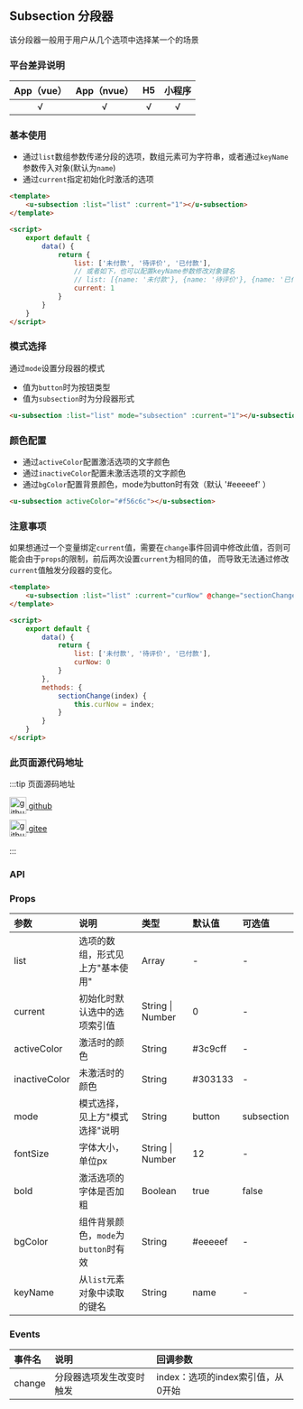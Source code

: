 ## Subsection 分段器 <to-api/>

<demo-model url="/pages/componentsC/subsection/subsection"></demo-model>


该分段器一般用于用户从几个选项中选择某一个的场景

### 平台差异说明

|App（vue）|App（nvue）|H5|小程序|
|:-:|:-:|:-:|:-:|
|√|√|√|√|

### 基本使用

- 通过`list`数组参数传递分段的选项，数组元素可为字符串，或者通过`keyName`参数传入对象(默认为`name`)
- 通过`current`指定初始化时激活的选项

```html
<template>
	<u-subsection :list="list" :current="1"></u-subsection>
</template>

<script>
	export default {
		data() {
			return {
                list: ['未付款', '待评价', '已付款'],
				// 或者如下，也可以配置keyName参数修改对象键名
				// list: [{name: '未付款'}, {name: '待评价'}, {name: '已付款'}],
				current: 1
			}
		}
	}
</script>
```

### 模式选择

通过`mode`设置分段器的模式
- 值为`button`时为按钮类型
- 值为`subsection`时为分段器形式

```html
<u-subsection :list="list" mode="subsection" :current="1"></u-subsection>
```


### 颜色配置

- 通过`activeColor`配置激活选项的文字颜色
- 通过`inactiveColor`配置未激活选项的文字颜色
- 通过`bgColor`配置背景颜色，mode为button时有效（默认 '#eeeeef' ）

```html
<u-subsection activeColor="#f56c6c"></u-subsection>
```


### 注意事项

如果想通过一个变量绑定`current`值，需要在`change`事件回调中修改此值，否则可能会由于`props`的限制，前后两次设置`current`为相同的值，
而导致无法通过修改`current`值触发分段器的变化。

```html
<template>
    <u-subsection :list="list" :current="curNow" @change="sectionChange"></u-subsection>
</template>

<script>
	export default {
		data() {
			return {
                list: ['未付款', '待评价', '已付款'],
				curNow: 0
			}
		},
		methods: {
			sectionChange(index) {
				this.curNow = index;
			}
		}
	}
</script>
```

### 此页面源代码地址

:::tip 页面源码地址
<br/>

<a href="https://github.com/umicro/uView2.0/blob/master/pages/componentsC/subsection/subsection.nvue" target="_blank" style="display: flex;align-items: center">
   <img height="30" src="https://vkceyugu.cdn.bspapp.com/VKCEYUGU-8f7e1d02-dcb1-46ba-90db-ae32fea44f22/4b2bf3e5-68ad-4a15-b0d1-00b7a5246eab.png" title="github" width="30"/>&nbsp;github
</a>

<a href="https://gitee.com/umicro/uView2.0/blob/master/pages/componentsC/subsection/subsection.nvue" target="_blank" style="display: flex;align-items: center;margin-top: 10px">
   <img height="30" src="https://vkceyugu.cdn.bspapp.com/VKCEYUGU-8f7e1d02-dcb1-46ba-90db-ae32fea44f22/0d0bc2dc-64e3-4ea1-a641-9c23d198e36d.png" title="github" width="30"/>&nbsp;gitee
</a>

<br/>
:::

### API

### Props

| 参数			| 说明									| 类型					| 默认值		|  可选值	|
|:-				|:-										|:-						|:-			|:-			|
| list			| 选项的数组，形式见上方"基本使用"			| Array					| -			| -			|
| current		| 初始化时默认选中的选项索引值				| String &#124; Number	| 0			| -			|
| activeColor	| 激活时的颜色							| String				| #3c9cff	| -			|
| inactiveColor| 未激活时的颜色							| String				| #303133	| -			|
| mode			| 模式选择，见上方"模式选择"说明			| String				| button	| subsection|
| fontSize		| 字体大小，单位px						| String &#124; Number	| 12		| -			|
| bold			| 激活选项的字体是否加粗					| Boolean				| true		| false		|
| bgColor		| 组件背景颜色，`mode`为`button`时有效		| String				| #eeeeef	| -			|
| keyName		| 从`list`元素对象中读取的键名				| String	            | name		| -			|

### Events

| 事件名| 说明						| 回调参数							|
| :-	| :-						| :-								|
| change| 分段器选项发生改变时触发		| index：选项的index索引值，从0开始	|
